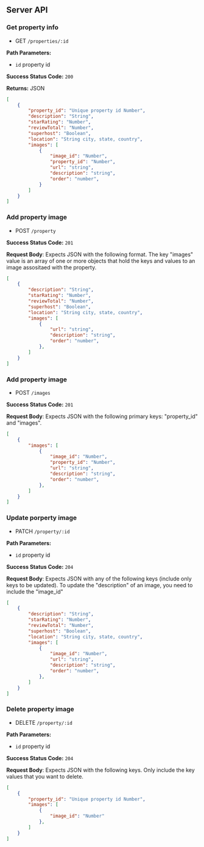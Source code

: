 ## Server API

### Get property info
  * GET `/properties/:id`

**Path Parameters:**
  * `id` property id

**Success Status Code:** `200`

**Returns:** JSON

```json
[
    {
        "property_id": "Unique property id Number",
        "description": "String",
        "starRating": "Number",
        "reviewTotal": "Number",
        "superhost": "Boolean",
        "location": "String city, state, country",
        "images": [
            {
                "image_id": "Number",
                "property_id": "Number",
                "url": "string",
                "description": "string",
                "order": "number",
            }
        ]
    }
]
```

### Add property image
  * POST `/property`

**Success Status Code:** `201`

**Request Body**:
Expects JSON with the following format. The key "images" value is an array of one or more objects that hold the keys and values to an image assositaed with the
property.


```json
[
    {
        "description": "String",
        "starRating": "Number",
        "reviewTotal": "Number",
        "superhost": "Boolean",
        "location": "String city, state, country",
        "images": [
            {
                "url": "string",
                "description": "string",
                "order": "number",
            },
        ]
    }
]
```

### Add property image
  * POST `/images`

**Success Status Code:** `201`

**Request Body**:
Expects JSON with the following primary keys: "property_id" and "images".


```json
[
    {
        "images": [
            {
                "image_id": "Number",
                "property_id": "Number",
                "url": "string",
                "description": "string",
                "order": "number",
            },
        ]
    }
]
```


### Update porperty image
  * PATCH `/property/:id`

**Path Parameters:**
  * `id` property id

**Success Status Code:** `204`

**Request Body**:
Expects JSON with any of the following keys (include only keys to be updated).
To update the "description" of an image, you need to include the "image_id"

```json
[
    {
        "description": "String",
        "starRating": "Number",
        "reviewTotal": "Number",
        "superhost": "Boolean",
        "location": "String city, state, country",
        "images": [
            {
                "image_id": "Number",
                "url": "string",
                "description": "string",
                "order": "number",
            },
        ]
    }
]
```

### Delete property image
  * DELETE `/property/:id`

**Path Parameters:**
  * `id` property id

**Success Status Code:** `204`

**Request Body**:
Expects JSON with the following keys. Only include the key values that
you want to delete.

```json
[
    {
        "property_id": "Unique property id Number",
        "images": [
            {
                "image_id": "Number"
            },
        ]
    }
]
```
